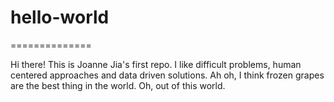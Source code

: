 # hello-world
============== 

Hi there! 
This is Joanne Jia's first repo. I like difficult problems, human centered approaches and data driven solutions. 
Ah oh, I think frozen grapes are the best thing in the world. Oh, out of this world. 
